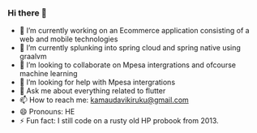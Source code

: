### Hi there  👋

- 🔭 I’m currently working on an Ecommerce application consisting of a web and mobile technologies
- 🌱 I’m currently splunking into spring cloud and spring native using graalvm
- 👯 I’m looking to collaborate on Mpesa intergrations and ofcourse machine learning 
- 🤔 I’m looking for help with Mpesa intergrations
- 💬 Ask me about everything related to flutter
- 📫 How to reach me: kamaudavikiruku@gmail.com
- 😄 Pronouns: HE
- ⚡ Fun fact: I still code on a rusty old HP probook from 2013.

